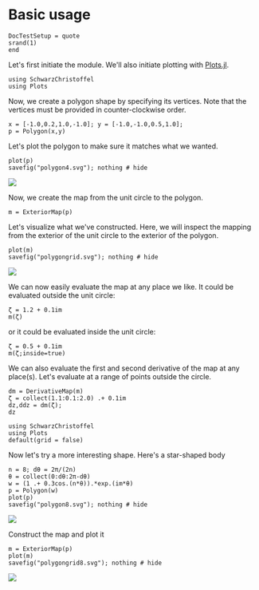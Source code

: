 # Basic usage

```@meta
DocTestSetup = quote
srand(1)
end
```

Let's first initiate the module. We'll also initiate plotting with [Plots.jl](http://docs.juliaplots.org/latest/).
```@repl mapconstruct
using SchwarzChristoffel
using Plots
```

Now, we create a polygon shape by specifying its vertices. Note that the vertices must be provided in counter-clockwise order.

```@repl mapconstruct
x = [-1.0,0.2,1.0,-1.0]; y = [-1.0,-1.0,0.5,1.0];
p = Polygon(x,y)
```

Let's plot the polygon to make sure it matches what we wanted.
```@repl mapconstruct
plot(p)
savefig("polygon4.svg"); nothing # hide
```

![](polygon4.svg)

Now, we create the map from the unit circle to the polygon.

```@repl mapconstruct
m = ExteriorMap(p)
```

Let's visualize what we've constructed. Here, we will inspect the
mapping from the exterior of the unit circle to the exterior of the polygon.

```@repl mapconstruct
plot(m)
savefig("polygongrid.svg"); nothing # hide
```
![](polygongrid.svg)


We can now easily evaluate the map at any place we like. It could be evaluated
outside the unit circle:
```@repl mapconstruct
ζ = 1.2 + 0.1im
m(ζ)
```

or it could be evaluated inside the unit circle:
```@repl mapconstruct
ζ = 0.5 + 0.1im
m(ζ;inside=true)
```

We can also evaluate the first and second derivative of the map at any place(s).
Let's evaluate at a range of points outside the circle.
```@repl mapconstruct
dm = DerivativeMap(m)
ζ = collect(1.1:0.1:2.0) .+ 0.1im
dz,ddz = dm(ζ);
dz
```
```@setup mapconstruct2
using SchwarzChristoffel
using Plots
default(grid = false)
```

Now let's try a more interesting shape. Here's a star-shaped body
```@repl mapconstruct2
n = 8; dθ = 2π/(2n)
θ = collect(0:dθ:2π-dθ)
w = (1 .+ 0.3cos.(n*θ)).*exp.(im*θ)
p = Polygon(w)
plot(p)
savefig("polygon8.svg"); nothing # hide
```
![](polygon8.svg)


Construct the map and plot it
```@repl mapconstruct2
m = ExteriorMap(p)
plot(m)
savefig("polygongrid8.svg"); nothing # hide
```
![](polygongrid8.svg)
